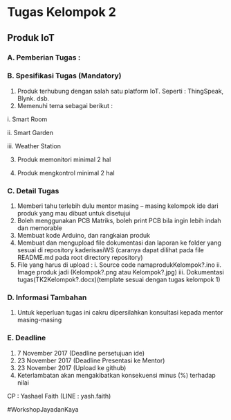# Tugas Kelompok 2
## Produk IoT

### A.	Pemberian Tugas : 
### B.	Spesifikasi Tugas (Mandatory)
  1.	Produk terhubung dengan salah satu platform IoT. Seperti : ThingSpeak, Blynk. dsb.
  2.	Memenuhi tema sebagai berikut :
  
i.	Smart Room

ii.	Smart Garden

iii.	Weather Station

  3.	Produk memonitori minimal 2 hal

  4.	Produk mengkontrol minimal 2 hal
### C.	Detail Tugas
  1.	Memberi tahu terlebih dulu mentor masing – masing kelompok ide dari produk yang mau dibuat untuk disetujui
  2.	Boleh menggunakan PCB Matriks, boleh print PCB bila ingin lebih indah dan memorable
  3.	Membuat kode Arduino, dan rangkaian produk
  4.	Membuat dan mengupload file dokumentasi dan laporan ke folder yang sesuai di repository kaderisasiWS (caranya dapat dilihat pada file README.md pada root directory repository)
  5.	File yang harus di upload :
i.	Source code namaprodukKelompok?.ino
ii.	Image produk jadi (Kelompok?.png atau Kelompok?.jpg)
iii.	Dokumentasi tugas(TK2Kelompok?.docx)(template sesuai dengan tugas kelompok 1)
###  D.	Informasi Tambahan
  1.	Untuk keperluan tugas ini cakru dipersilahkan konsultasi kepada mentor masing-masing
### E.	Deadline
1.	7 November 2017 (Deadline persetujuan ide)
2.	23 November 2017 (Deadline Presentasi ke Mentor)
3.	23 November 2017 (Upload ke github)
4.	Keterlambatan akan mengakibatkan konsekuensi minus (%) terhadap nilai


CP : Yashael Faith (LINE : yash.faith)

#WorkshopJayadanKaya
